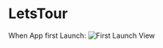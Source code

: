 # LetsTour
When App first Launch:
![First Launch View](skshahed.github.com/LetsTour/screen_shot/app_launch.png)
